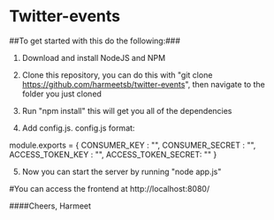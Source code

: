 # Twitter-events #

##To get started with this do the following:###

1) Download and install NodeJS and NPM 

2) Clone this repository, you can do this with "git clone https://github.com/harmeetsb/twitter-events", then navigate to the folder you just cloned 

3) Run "npm install" this will get you all of the dependencies 

4) Add config.js. config.js format: 

module.exports = {
    CONSUMER_KEY : 	"",
    CONSUMER_SECRET : "",
    ACCESS_TOKEN_KEY : "",
    ACCESS_TOKEN_SECRET: ""
}

5) Now you can start the server by running "node app.js"

#You can access the frontend at http://localhost:8080/

####Cheers, Harmeet
